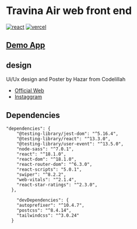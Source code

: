 # Travina Air web front end

<div >
<a href='https://reactjs.org/' target="_blank"><img alt='react' src='https://img.shields.io/badge/ReactJs_V 18.10-100000?style=plastic&logo=react&logoColor=white&labelColor=black&color=1A6BF7'/></a>
<a href='https://vercel.com/' target="_blank"><img alt='vercel' src='https://img.shields.io/badge/Vercel-100000?style=plastic&logo=vercel&logoColor=white&labelColor=black&color=1A6BF7'/></a>
</div>

## [Demo App](https://2rims-travel-web.vercel.app/)

##  design 
 Ui/Ux design and Poster by Hazar from Codelillah

- [Official Web](https://codelillah.com/)
- [Instaggram](https://www.instagram.com/codelillah/)



## Dependencies
```Js
"dependencies": {
    "@testing-library/jest-dom": "^5.16.4",
    "@testing-library/react": "^13.3.0",
    "@testing-library/user-event": "^13.5.0",
    "node-sass": "^7.0.1",
    "react": "^18.1.0",
    "react-dom": "^18.1.0",
    "react-router-dom": "^6.3.0",
    "react-scripts": "5.0.1",
    "swiper": "^8.2.2",
    "web-vitals": "^2.1.4",
    "react-star-ratings": "^2.3.0",
  },

    "devDependencies": {
    "autoprefixer": "^10.4.7",
    "postcss": "^8.4.14",
    "tailwindcss": "^3.0.24"
  }
```